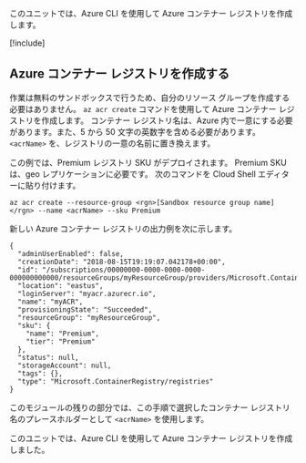このユニットでは、Azure CLI を使用して Azure コンテナー レジストリを作成します。

<!-- Activate the sandbox -->
[!include[](../../../includes/azure-sandbox-activate.md)]
 
## <a name="create-an-azure-container-registry"></a>Azure コンテナー レジストリを作成する

作業は無料のサンドボックスで行うため、自分のリソース グループを作成する必要はありません。 `az acr create` コマンドを使用して Azure コンテナー レジストリを作成します。 コンテナー レジストリ名は、Azure 内で一意にする必要があります。また、5 から 50 文字の英数字を含める必要があります。 `<acrName>` を、レジストリの一意の名前に置き換えます。

この例では、Premium レジストリ SKU がデプロイされます。 Premium SKU は、geo レプリケーションに必要です。 次のコマンドを Cloud Shell エディターに貼り付けます。

```azurecli
az acr create --resource-group <rgn>[Sandbox resource group name]</rgn> --name <acrName> --sku Premium
```

新しい Azure コンテナー レジストリの出力例を次に示します。

```output
{
  "adminUserEnabled": false,
  "creationDate": "2018-08-15T19:19:07.042178+00:00",
  "id": "/subscriptions/00000000-0000-0000-0000-000000000000/resourceGroups/myResourceGroup/providers/Microsoft.ContainerRegistry/registries/myACR0007",
  "location": "eastus",
  "loginServer": "myacr.azurecr.io",
  "name": "myACR",
  "provisioningState": "Succeeded",
  "resourceGroup": "myResourceGroup",
  "sku": {
    "name": "Premium",
    "tier": "Premium"
  },
  "status": null,
  "storageAccount": null,
  "tags": {},
  "type": "Microsoft.ContainerRegistry/registries"
}
```

このモジュールの残りの部分では、この手順で選択したコンテナー レジストリ名のプレースホルダーとして `<acrName>` を使用します。

このユニットでは、Azure CLI を使用して Azure コンテナー レジストリを作成しました。